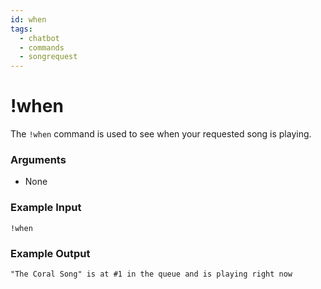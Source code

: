 ```yaml
---
id: when
tags:
  - chatbot
  - commands
  - songrequest
---
```

# !when

The `!when` command is used to see when your requested song is playing.

### Arguments

- None

### Example Input

```
!when
```

### Example Output

```
"The Coral Song" is at #1 in the queue and is playing right now 
```
